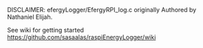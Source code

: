 DISCLAIMER:
efergyLogger/EfergyRPI_log.c originally Authored by Nathaniel Elijah.

See wiki for getting started https://github.com/sasaalas/raspiEnergyLogger/wiki
